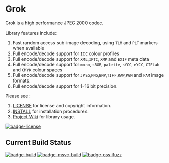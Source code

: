 # Grok

Grok is a high performance JPEG 2000 codec.

Library features include:

1. Fast random access sub-image decoding, using `TLM` and `PLT` markers when available
1. Full encode/decode support for `ICC` colour profiles
1. Full encode/decode support for `XML`,`IPTC`, `XMP` and `EXIF` meta data
1. Full encode/decode support for `mono`, `sRGB`, `palette`, `sYCC`, `eYCC`, `CIELab` and `CMYK` colour spaces
1. Full encode/decode support for `JPEG`,`PNG`,`BMP`,`TIFF`,`RAW`,`PGM` and `PAM` image formats.
1. Full encode/decode support for 1-16 bit precision.

Please see:

1. [LICENSE][link-license] for license and copyright information.
1. [INSTALL](https://github.com/GrokImageCompression/grok/blob/master/INSTALL.md) for installation procedures.
1. [Project Wiki](https://github.com/GrokImageCompression/grok/wiki) for library usage.

[![badge-license]][link-license]

## Current Build Status
[![badge-build]][link-build]
[![badge-msvc-build]][link-msvc-build]
[![badge-oss-fuzz]][link-oss-fuzz]  

[badge-license]: https://img.shields.io/badge/License-AGPL%20v3-blue.svg "AGPL 3.0"
[link-license]: https://github.com/GrokImageCompression/grok/blob/master/LICENSE "AGPL 3.0"
[badge-build]: https://travis-ci.org/GrokImageCompression/grok.svg?branch=master "Build Status"
[link-build]: https://travis-ci.org/GrokImageCompression/grok "Build Status"
[badge-msvc-build]: https://ci.appveyor.com/api/projects/status/github/GrokImageCompression/grok?branch=master&svg=true "Windows Build Status"
[link-msvc-build]: https://ci.appveyor.com/project/boxerab/grok/branch/master "Windows Build Status"
[badge-oss-fuzz]: https://oss-fuzz-build-logs.storage.googleapis.com/badges/grok.svg "Fuzzing Status"
[link-oss-fuzz]: https://bugs.chromium.org/p/oss-fuzz/issues/list?sort=-opened&can=1&q=proj:grok "Fuzzing Status"

